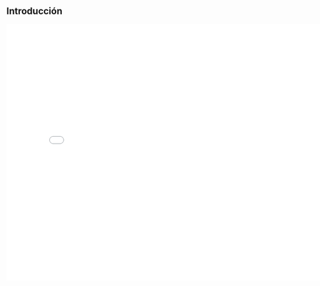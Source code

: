 
## **Introducción**

<iframe src="ruta/a/tu-presentacion.pdf" 
        width="800" 
        height="600" 
        style="border: none;"></iframe>